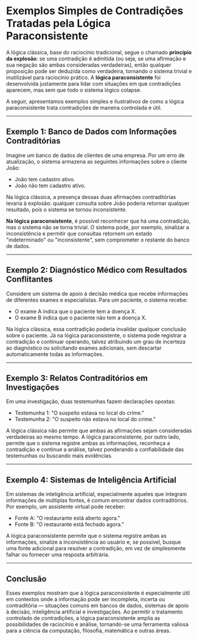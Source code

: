 
# Exemplos Simples de Contradições Tratadas pela Lógica Paraconsistente

A lógica clássica, base do raciocínio tradicional, segue o chamado **princípio da explosão**: se uma contradição é admitida (ou seja, se uma afirmação e sua negação são ambas consideradas verdadeiras), então qualquer proposição pode ser deduzida como verdadeira, tornando o sistema trivial e inutilizável para raciocínio prático. A **lógica paraconsistente** foi desenvolvida justamente para lidar com situações em que contradições aparecem, mas sem que todo o sistema lógico colapse.

A seguir, apresentamos exemplos simples e ilustrativos de como a lógica paraconsistente trata contradições de maneira controlada e útil.

___

## Exemplo 1: Banco de Dados com Informações Contraditórias

Imagine um banco de dados de clientes de uma empresa. Por um erro de atualização, o sistema armazena as seguintes informações sobre o cliente João:

- João tem cadastro ativo.
- João não tem cadastro ativo.

Na lógica clássica, a presença dessas duas afirmações contraditórias levaria à explosão: qualquer consulta sobre João poderia retornar qualquer resultado, pois o sistema se tornou inconsistente.

**Na lógica paraconsistente**, é possível reconhecer que há uma contradição, mas o sistema não se torna trivial. O sistema pode, por exemplo, sinalizar a inconsistência e permitir que consultas retornem um estado "indeterminado" ou "inconsistente", sem comprometer o restante do banco de dados.

___

## Exemplo 2: Diagnóstico Médico com Resultados Conflitantes

Considere um sistema de apoio à decisão médica que recebe informações de diferentes exames e especialistas. Para um paciente, o sistema recebe:

- O exame A indica que o paciente tem a doença X.
- O exame B indica que o paciente não tem a doença X.

Na lógica clássica, essa contradição poderia invalidar qualquer conclusão sobre o paciente. Já na lógica paraconsistente, o sistema pode registrar a contradição e continuar operando, talvez atribuindo um grau de incerteza ao diagnóstico ou solicitando exames adicionais, sem descartar automaticamente todas as informações.

___

## Exemplo 3: Relatos Contraditórios em Investigações

Em uma investigação, duas testemunhas fazem declarações opostas:

- Testemunha 1: "O suspeito estava no local do crime."
- Testemunha 2: "O suspeito não estava no local do crime."

A lógica clássica não permite que ambas as afirmações sejam consideradas verdadeiras ao mesmo tempo. A lógica paraconsistente, por outro lado, permite que o sistema registre ambas as informações, reconheça a contradição e continue a análise, talvez ponderando a confiabilidade das testemunhas ou buscando mais evidências.

___

## Exemplo 4: Sistemas de Inteligência Artificial

Em sistemas de inteligência artificial, especialmente aqueles que integram informações de múltiplas fontes, é comum encontrar dados contraditórios. Por exemplo, um assistente virtual pode receber:

- Fonte A: "O restaurante está aberto agora."
- Fonte B: "O restaurante está fechado agora."

A lógica paraconsistente permite que o sistema registre ambas as informações, sinalize a inconsistência ao usuário e, se possível, busque uma fonte adicional para resolver a contradição, em vez de simplesmente falhar ou fornecer uma resposta arbitrária.

___

## Conclusão

Esses exemplos mostram que a lógica paraconsistente é especialmente útil em contextos onde a informação pode ser incompleta, incerta ou contraditória — situações comuns em bancos de dados, sistemas de apoio à decisão, inteligência artificial e investigações. Ao permitir o tratamento controlado de contradições, a lógica paraconsistente amplia as possibilidades de raciocínio e análise, tornando-se uma ferramenta valiosa para a ciência da computação, filosofia, matemática e outras áreas.


